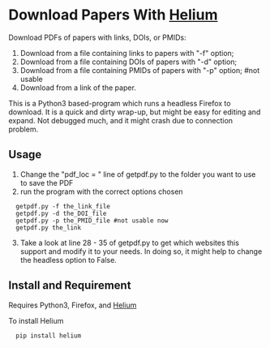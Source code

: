 # Download Papers With [Helium](https://github.com/mherrmann/selenium-python-helium)

Download PDFs of papers with links, DOIs, or PMIDs:
1. Download from a file containing links to papers with "-f" option;
2. Download from a file containing DOIs of papers with "-d" option;
3. Download from a file containing PMIDs of papers with "-p" option; #not usable
4. Download from a link of the paper.

This is a Python3 based-program which runs a headless Firefox to download. It is a quick and dirty wrap-up, but might be easy for editing and expand. Not debugged much, and it might crash due to connection problem. 
## Usage
1. Change the "pdf_loc = " line of getpdf.py to the folder you want to use to save the PDF
2. run the program with the correct options chosen 
````
  getpdf.py -f the_link_file
  getpdf.py -d the_DOI_file
  getpdf.py -p the_PMID_file #not usable now
  getpdf.py the_link
```` 
3. Take a look at line 28 - 35 of getpdf.py to get which websites this support and modify it to your needs. In doing so, it might help to change the headless option to False.

## Install and Requirement
Requires Python3, Firefox, and [Helium](https://github.com/mherrmann/selenium-python-helium)

To install Helium
````
  pip install helium
```` 
